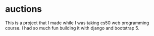 # auctions
This is a project that I made while I was taking cs50 web programming course. I had so much fun building it with django and bootstrap 5.
